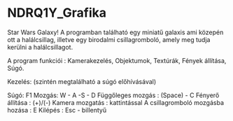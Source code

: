 # NDRQ1Y_Grafika


Star Wars Galaxy! 
A programban található egy miniatű galaxis ami közepén ott a halálcsillag, illetve egy birodalmi csillagromboló, amely meg tudja kerülni a halálcsillagot.

A program funkciói : Kamerakezelés, Objektumok, Textúrák, Fények állítása, Súgó.

Kezelés: (szintén megtalálható a súgó előhívásával) 

Súgó: F1 
Mozgás: W - A -S - D 
Függőleges mozgás : (Space) - C 
Fényerő állítása : (+)/(-)
Kamera mozgatás : kattintással
A csillagromboló mozgásba hozása : E 
Kilépés : Esc - billentyű 
